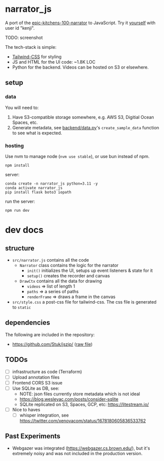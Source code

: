 # narrator_js

A port of the
[epic-kitchens-100-narrator](https://github.com/epic-kitchens/epic-kitchens-100-narrator)
to JavaScript. Try it [yourself](commentaryjs.miguel-martin.com) with user id "kenji".

TODO: screenshot

The tech-stack is simple:
- [Tailwind-CSS](https://tailwindcss.com/) for styling
- JS and HTML for the UI code: ~1.8K LOC
- Python for the backend. Videos can be hosted on S3 or elsewhere.

## setup

### data

You will need to:
1. Have S3-compatible storage somewhere, e.g. AWS S3, Digitial Ocean Spaces, etc.
2. Generate metadata, see [backend/data.py](./backend/data.py)'s `create_sample_data` function to see what is expected.

### hosting

Use nvm to manage node (`nvm use stable`), or use bun instead of npm.
```
npm install
```

server:

```
conda create -n narrator_js python=3.11 -y
conda activate narrator_js
pip install flask boto3 iopath
```

run the server:
```
npm run dev
```

# dev docs

## structure
- `src/narrator.js` contains all the code 
    - `Narrator` class contains the logic for the narrator
        - `init()` initializes the UI, setups up event listeners & state for it
        - `setup()` creates the recorder and canvas
    - `DrawCtx` contains all the data for drawing
        - `videos` => list of length 1
        - `paths` => a series of paths
        - `renderFrame` => draws a frame in the canvas
- `src/style.css` a post-css file for tailwind-css. The css file is generated
  to `static`

## dependencies

The following are included in the repository:
- https://github.com/Stuk/jszip/ ([raw file](https://raw.githubusercontent.com/eligrey/FileSaver.js/master/dist/FileSaver.min.js))

## TODOs

- [ ] infrastructure as code (Terraform)
- [ ] Upload annotation files
- [ ] Frontend CORS S3 issue
- [ ] Use SQLite as DB, see:
    - NOTE: json files currently store metadata which is not ideal
    - https://blog.wesleyac.com/posts/consider-sqlite
	- SQLite replicated on S3, Spaces, GCP, etc: https://litestream.io/
- [ ] Nice to haves
    - [ ] whisper integration, see https://twitter.com/xenovacom/status/1678180605836533762

## Past Experiments

* Webgazer was integrated (https://webgazer.cs.brown.edu/), but it's extremely
  noisy and was not included in the production version.
